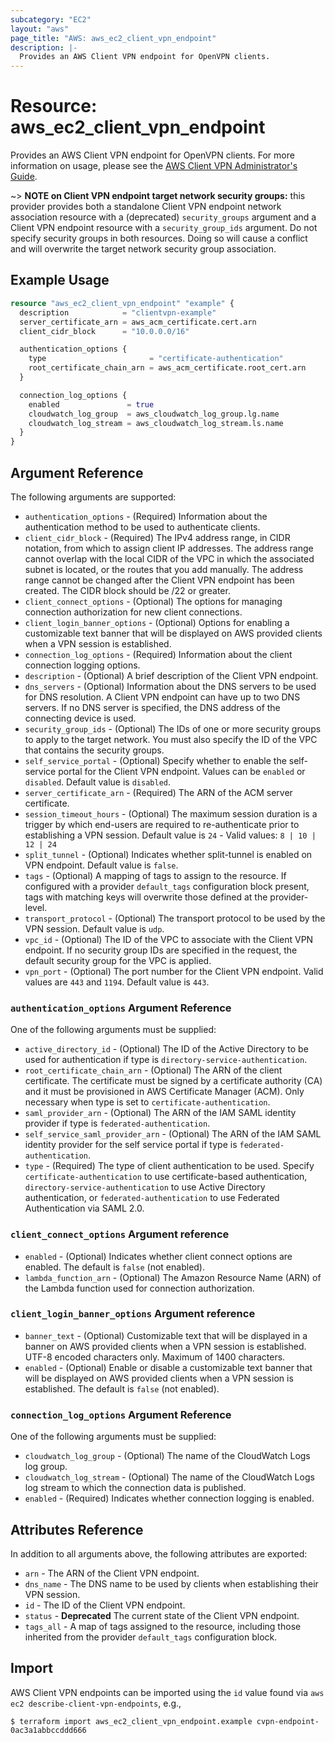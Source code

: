 ```yaml
---
subcategory: "EC2"
layout: "aws"
page_title: "AWS: aws_ec2_client_vpn_endpoint"
description: |-
  Provides an AWS Client VPN endpoint for OpenVPN clients.
---
```


# Resource: aws_ec2_client_vpn_endpoint

Provides an AWS Client VPN endpoint for OpenVPN clients. For more information on usage, please see the
[AWS Client VPN Administrator's Guide](https://docs.aws.amazon.com/vpn/latest/clientvpn-admin/what-is.html).

~> **NOTE on Client VPN endpoint target network security groups:** this provider provides both a standalone Client VPN endpoint network association resource with a (deprecated) `security_groups` argument and a Client VPN endpoint resource with a `security_group_ids` argument. Do not specify security groups in both resources. Doing so will cause a conflict and will overwrite the target network security group association.

## Example Usage

```terraform
resource "aws_ec2_client_vpn_endpoint" "example" {
  description            = "clientvpn-example"
  server_certificate_arn = aws_acm_certificate.cert.arn
  client_cidr_block      = "10.0.0.0/16"

  authentication_options {
    type                       = "certificate-authentication"
    root_certificate_chain_arn = aws_acm_certificate.root_cert.arn
  }

  connection_log_options {
    enabled               = true
    cloudwatch_log_group  = aws_cloudwatch_log_group.lg.name
    cloudwatch_log_stream = aws_cloudwatch_log_stream.ls.name
  }
}
```

## Argument Reference

The following arguments are supported:

* `authentication_options` - (Required) Information about the authentication method to be used to authenticate clients.
* `client_cidr_block` - (Required) The IPv4 address range, in CIDR notation, from which to assign client IP addresses. The address range cannot overlap with the local CIDR of the VPC in which the associated subnet is located, or the routes that you add manually. The address range cannot be changed after the Client VPN endpoint has been created. The CIDR block should be /22 or greater.
* `client_connect_options` - (Optional) The options for managing connection authorization for new client connections.
* `client_login_banner_options` - (Optional) Options for enabling a customizable text banner that will be displayed on AWS provided clients when a VPN session is established.
* `connection_log_options` - (Required) Information about the client connection logging options.
* `description` - (Optional) A brief description of the Client VPN endpoint.
* `dns_servers` - (Optional) Information about the DNS servers to be used for DNS resolution. A Client VPN endpoint can have up to two DNS servers. If no DNS server is specified, the DNS address of the connecting device is used.
* `security_group_ids` - (Optional) The IDs of one or more security groups to apply to the target network. You must also specify the ID of the VPC that contains the security groups.
* `self_service_portal` - (Optional) Specify whether to enable the self-service portal for the Client VPN endpoint. Values can be `enabled` or `disabled`. Default value is `disabled`.
* `server_certificate_arn` - (Required) The ARN of the ACM server certificate.
* `session_timeout_hours` - (Optional) The maximum session duration is a trigger by which end-users are required to re-authenticate prior to establishing a VPN session. Default value is `24` - Valid values: `8 | 10 | 12 | 24`
* `split_tunnel` - (Optional) Indicates whether split-tunnel is enabled on VPN endpoint. Default value is `false`.
* `tags` - (Optional) A mapping of tags to assign to the resource. If configured with a provider `default_tags` configuration block present, tags with matching keys will overwrite those defined at the provider-level.
* `transport_protocol` - (Optional) The transport protocol to be used by the VPN session. Default value is `udp`.
* `vpc_id` - (Optional) The ID of the VPC to associate with the Client VPN endpoint. If no security group IDs are specified in the request, the default security group for the VPC is applied.
* `vpn_port` - (Optional) The port number for the Client VPN endpoint. Valid values are `443` and `1194`. Default value is `443`.

### `authentication_options` Argument Reference

One of the following arguments must be supplied:

* `active_directory_id` - (Optional) The ID of the Active Directory to be used for authentication if type is `directory-service-authentication`.
* `root_certificate_chain_arn` - (Optional) The ARN of the client certificate. The certificate must be signed by a certificate authority (CA) and it must be provisioned in AWS Certificate Manager (ACM). Only necessary when type is set to `certificate-authentication`.
* `saml_provider_arn` - (Optional) The ARN of the IAM SAML identity provider if type is `federated-authentication`.
* `self_service_saml_provider_arn` - (Optional) The ARN of the IAM SAML identity provider for the self service portal if type is `federated-authentication`.
* `type` - (Required) The type of client authentication to be used. Specify `certificate-authentication` to use certificate-based authentication, `directory-service-authentication` to use Active Directory authentication, or `federated-authentication` to use Federated Authentication via SAML 2.0.

### `client_connect_options` Argument reference

* `enabled` - (Optional) Indicates whether client connect options are enabled. The default is `false` (not enabled).
* `lambda_function_arn` - (Optional) The Amazon Resource Name (ARN) of the Lambda function used for connection authorization.

### `client_login_banner_options` Argument reference

* `banner_text` - (Optional) Customizable text that will be displayed in a banner on AWS provided clients when a VPN session is established. UTF-8 encoded characters only. Maximum of 1400 characters.
* `enabled` - (Optional) Enable or disable a customizable text banner that will be displayed on AWS provided clients when a VPN session is established. The default is `false` (not enabled).

### `connection_log_options` Argument Reference

One of the following arguments must be supplied:

* `cloudwatch_log_group` - (Optional) The name of the CloudWatch Logs log group.
* `cloudwatch_log_stream` - (Optional) The name of the CloudWatch Logs log stream to which the connection data is published.
* `enabled` - (Required) Indicates whether connection logging is enabled.

## Attributes Reference

In addition to all arguments above, the following attributes are exported:

* `arn` - The ARN of the Client VPN endpoint.
* `dns_name` - The DNS name to be used by clients when establishing their VPN session.
* `id` - The ID of the Client VPN endpoint.
* `status` - **Deprecated** The current state of the Client VPN endpoint.
* `tags_all` - A map of tags assigned to the resource, including those inherited from the provider `default_tags` configuration block.

## Import

AWS Client VPN endpoints can be imported using the `id` value found via `aws ec2 describe-client-vpn-endpoints`, e.g.,

```
$ terraform import aws_ec2_client_vpn_endpoint.example cvpn-endpoint-0ac3a1abbccddd666
```
